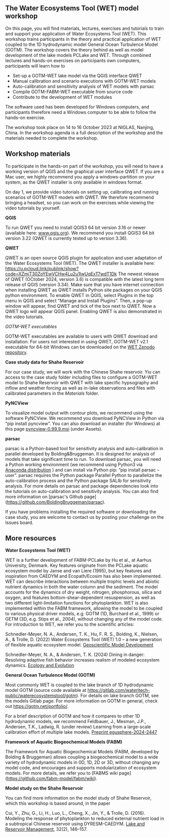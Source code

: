 ## The **Water Ecosystems Tool (WET)** model workshop

On this page, you will find materials, lectures, exercises and tutorials to train and support your application of Water Ecosystems Tool (WET). This workshop trains participants in the theory and practical application of WET coupled to the 1D hydrodynamic model General Ocean Turbulence Model (GOTM). The workshop covers the theory behind as well as model development of the lake models PCLake and WET. Through combined lectures and hands-on exercises on participants own computers, participants will learn how to
*	Set-up a GOTM-WET lake model via the QGIS interface QWET
*	Manual calibration and scenario executions with GOTM-WET models
*	Auto-calibration and sensitivity analysis of WET models with parsac
*	Compile GOTM-FABM-WET executable from source code
*	Contribute to the development of WET modules

The software used has been developed for Windows computers, and participants therefore need a Windows computer to be able to follow the hands-on exercise.

The workshop took place on 14 to 16 October 2023 at NIGLAS, Nanjing, China. In the workshop agenda is a full description of the workshop and the materials needed to complete the workshop.

## Workshop materials
To participate in the hands-on part of the workshop, you will need to have a working version of QGIS and the graphical user interface QWET. If you are a Mac user, we highly recommend you apply a windows-partition on your system, as the QWET installer is only available in windows format.

On day 1, we provide video tutorials on setting up, calibrating and running scenarios of GOTM-WET models with QWET. We therefore recommend bringing a headset, so you can work on the exercises while viewing the video tutorials by yourself.

**QGIS**

To run QWET you need to install QGIS3 64 bit version 3.16 or newer (available here: www.qgis.org). We recommend you install QGIS3 64 bit version 3.22 (QWET is currently tested up to version 3.36).

**QWET**

QWET is an open source QGIS plugin for application and user adaptation of the Water Ecosystems Tool (WET). The QWET installer is available here:
https://u.pcloud.link/publink/show?code=XZmiT30ZoYEwVCHw4Lu2u1lwUqExT7wdT1Dk 
The newest release of QWET (OCtober 2024, version 3.6) is compatible with the latest long term release of QGIS (version 3.34). 
Make sure that you have internet connection when installing QWET as QWET installs Python site packages on your QGIS python environment.
To enable QWET in QGIS, select Plugins in the top menu in QGIS and select “Manage and Install Plugins”. Then, a pop-up window will appear, find QWET and tick of the box next to QWET. Now a QWET logo will appear QGIS panel. Enabling QWET is also demonstrated in the video tutorials.

_GOTM-WET executables_

GOTM-WET executables are available to users with QWET download and installation. For users not interested in using QWET, GOTM-WET v2.1 executable for 64-bit Windows can be downloaded on the [WET Zenodo repository](https://doi.org/10.5281/zenodo.13841743).

**Case study data for Shahe Reservoir**

For our case study, we will work with the Chinese Shahe reservoir. Yiu can access to the case study folder including files to configure a GOTM-WET model to Shahe Reservoir with QWET with lake specific hypsography and inflow and weather forcing as well as in-lake observations and files with calibrated parameters in the _Materials_ folder.

**PyNCView**

To visualize model output with contour plots, we recommend using the software PyNCView.  We recommend you download PyNCView in Python via “pip install pyncview”. You can also download an installer (for Windows) at this page [pyncview-0.99.9.msi](https://github.com/BoldingBruggeman/pyncview/releases) (under Assets).

**parsac**

parsac is a Python-based tool for sensitivity analysis and auto-calibration in parallel developed by Bolding&Bruggeman. It is designed for analysis of models that take significant time to run. To download parsac, you will need a Python working environment (we recommend using Python3 via [Anaconda distribution](https://www.anaconda.com/download/) ) and can install via Python pip: “pip install parsac –user”. parsac requires the Python package Parallel Python to parallelize the auto-calibration process and the Python package SALIb for sensitivity analysis. For more details on parsac and package dependencies look into the tutorials on auto-calibration and sensitivity analysis. You can also find more information on [parsac's Github page] (https://github.com/BoldingBruggeman/parsac).

If you have problems installing the required software or downloading the case study, you are welcome to contact us by posting your challenge on the Issues board. 

## More resources
**Water Ecosystems Tool (WET)**

WET is a further development of FABM-PCLake by Hu et al., at Aarhus University, Denmark. Key features originate from the PCLake aquatic ecosystem model by Janse and van Liere (1995), but key features and inspiration from CAEDYM and Ecopath/Ecosim has also been implemented.  WET can describe interactions between multiple trophic levels and abiotic nutrient dynamics in both the water column and the sediment. The model accounts for the dynamics of dry weight, nitrogen, phosphorous, silica and oxygen, and features bottom-shear-dependent resuspension, as well as two different light-limitation functions for phytoplankton. WET is also implemented within the FABM framework, allowing the model to be coupled to various physical driver models, e.g. GOTM (1D, Burchard et al., 1999) or GETM (3D, e.g. Stips et al., 2004), without changing any of the model code. 
For introduction to WET, we refer you to the scientific articles:

Schnedler-Meyer, N. A., Andersen, T. K., Hu, F. R. S., Bolding, K., Nielsen, A., & Trolle, D. (2022) Water Ecosystems Tool (WET) 1.0 – a new generation of flexible aquatic ecosystem model. [Geoscientific Model Development](https://doi.org/10.5194/gmd-15-3861-2022)

Schnedler-Meyer, N. A., & Andersen, T. K. (2024) Dining in danger: Resolving adaptive fish behavior increases realism of modeled ecosystem dynamics. [Ecology and Evolution](https://doi.org/10.1002/ECE3.70020)

**General Ocean Turbulence Model (GOTM)**

Most commonly WET is coupled to the lake branch of 1D hydrodynamic model GOTM (source code available at https://gitlab.com/wateritech-public/waterecosystemstool/gotm). For details on lake branch GOTM, see the models Gitlab page. For more information on GOTM in general, check out https://gotm.net/portfolio/. 

For a brief description of GOTM and how it compares to other 1D hydrodynamic models, we recommend
Feldbauer, J., Mesman, J.P., Andersen, T.K., Ladwig, R. (under review) Learning from a large-scale calibration effort of multiple lake models. [Preprint egusphere-2024-2447](https://doi.org/10.5194/egusphere-2024-2447)

**Framework of Aquatic Biogeochemical Models (FABM)**

The Framework for Aquatic Biogeochemical Models (FABM, developed by Bolding & Bruggeman) allows coupling a biogeochemical model to a wide variety of hydrodynamic models in 0D, 1D, 2D or 3D, without changing any model code, and encourages and supports modularization of ecosystem models. For more details, we refer you to [FABMS wiki page] (https://github.com/fabm-model/fabm/wiki).

**Model study on the Shahe Reservoir**

You can find more information on the model study of Shahe Reservoir, which this workshop is based around, in the paper

Cui, Y., Zhu, G., Li, H., Luo, L., Cheng, X., Jin, Y., & Trolle, D. (2016). Modeling the response of phytoplankton to reduced external nutrient load in a subtropical Chinese reservoir using DYRESM-CAEDYM. [Lake and Reservoir Management](https://doi.org/10.1080/10402381.2015.1136365), 32(2), 146–157. 
